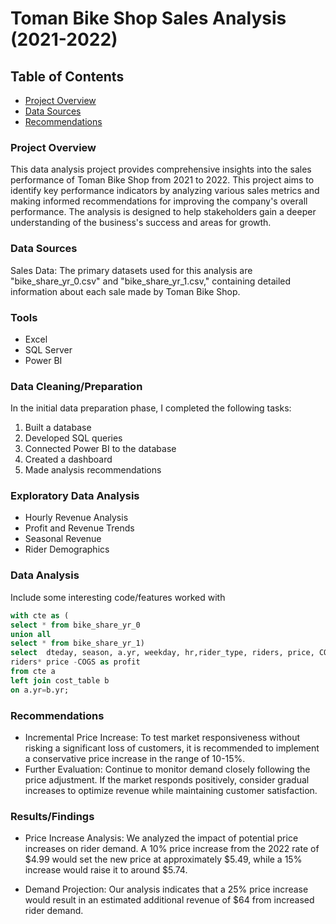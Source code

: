 # Toman Bike Shop Sales Analysis (2021-2022)

## Table of Contents

- [Project Overview](#project-overview)
- [Data Sources](#data-sources)
- [Recommendations](#recommendations)

### Project Overview

This data analysis project provides comprehensive insights into the sales performance of Toman Bike Shop from 2021 to 2022. This project aims to identify key performance indicators by analyzing various sales metrics and making informed recommendations for improving the company's overall performance. The analysis is designed to help stakeholders gain a deeper understanding of the business's success and areas for growth.

### Data Sources

Sales Data: The primary datasets used for this analysis are "bike_share_yr_0.csv" and "bike_share_yr_1.csv," containing detailed information about each sale made by Toman Bike Shop.

### Tools

- Excel 
- SQL Server
- Power BI

### Data Cleaning/Preparation

In the initial data preparation phase, I completed the following tasks:

1. Built a database
2. Developed SQL queries
3. Connected Power BI to the database
4. Created a dashboard
5. Made analysis recommendations

### Exploratory Data Analysis

- Hourly Revenue Analysis
- Profit and Revenue Trends
-  Seasonal Revenue
-  Rider Demographics

### Data Analysis
Include some interesting code/features worked with

```sql
with cte as (
select * from bike_share_yr_0
union all
select * from bike_share_yr_1)
select  dteday, season, a.yr, weekday, hr,rider_type, riders, price, COGS, riders*price as revenue,
riders* price -COGS as profit
from cte a
left join cost_table b
on a.yr=b.yr;
```
### Recommendations

- Incremental Price Increase: To test market responsiveness without risking a significant loss of customers, it is recommended to implement a conservative price increase in the range of 10-15%.
- Further Evaluation: Continue to monitor demand closely following the price adjustment. If the market responds positively, consider gradual increases to optimize revenue while maintaining customer satisfaction.

### Results/Findings

- Price Increase Analysis: We analyzed the impact of potential price increases on rider demand. A 10% price increase from the 2022 rate of $4.99 would set the new price at approximately $5.49, while a 15% increase would raise it to around $5.74.
  
- Demand Projection: Our analysis indicates that a 25% price increase would result in an estimated additional revenue of $64 from increased rider demand.








